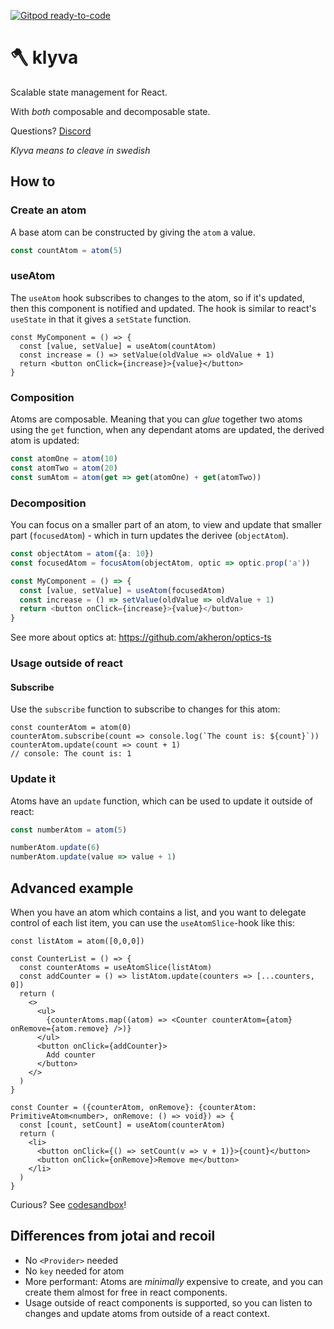 [![Gitpod ready-to-code](https://img.shields.io/badge/Gitpod-ready--to--code-blue?logo=gitpod)](https://gitpod.io/#https://github.com/merisbahti/klyva)

# 🪓 klyva

Scalable state management for React.

With _both_ composable and decomposable state.

Questions? [Discord](https://discord.gg/5HXQ8Kagu6)

*Klyva means to cleave in swedish*

## How to
### Create an atom

A base atom can be constructed by giving the `atom` a value.

```typescript
const countAtom = atom(5)
```

### useAtom

The `useAtom` hook subscribes to changes to the atom, so if it's updated, then this component is notified and updated.
The hook is similar to react's `useState` in that it gives a `setState` function.

```tsx
const MyComponent = () => {
  const [value, setValue] = useAtom(countAtom)
  const increase = () => setValue(oldValue => oldValue + 1)
  return <button onClick={increase}>{value}</button>
}
```

### Composition

Atoms are composable. Meaning that you can *glue* together two atoms using the `get` function, when any dependant atoms are updated, the derived atom is updated:

```typescript
const atomOne = atom(10)
const atomTwo = atom(20)
const sumAtom = atom(get => get(atomOne) + get(atomTwo))
```

### Decomposition

You can focus on a smaller part of an atom, to view and update that smaller part (`focusedAtom`) - which in turn updates the derivee (`objectAtom`).

```typescript
const objectAtom = atom({a: 10})
const focusedAtom = focusAtom(objectAtom, optic => optic.prop('a'))

const MyComponent = () => {
  const [value, setValue] = useAtom(focusedAtom)
  const increase = () => setValue(oldValue => oldValue + 1)
  return <button onClick={increase}>{value}</button>
}
```

See more about optics at:
https://github.com/akheron/optics-ts

### Usage outside of react

#### Subscribe 
Use the `subscribe` function to subscribe to changes for this atom:

```tsx
const counterAtom = atom(0)
counterAtom.subscribe(count => console.log(`The count is: ${count}`))
counterAtom.update(count => count + 1)
// console: The count is: 1
```

### Update it
Atoms have an `update` function, which can be used to update it outside of react:

```typescript
const numberAtom = atom(5)

numberAtom.update(6)
numberAtom.update(value => value + 1)
```

## Advanced example

When you have an atom which contains a list, and you want to delegate control of each list item, you can use the `useAtomSlice`-hook like this:

```tsx
const listAtom = atom([0,0,0])

const CounterList = () => {
  const counterAtoms = useAtomSlice(listAtom)
  const addCounter = () => listAtom.update(counters => [...counters, 0])
  return (
    <>
      <ul>
        {counterAtoms.map((atom) => <Counter counterAtom={atom} onRemove={atom.remove} />)}
      </ul>
      <button onClick={addCounter}>
        Add counter
      </button>
    </>
  )
}

const Counter = ({counterAtom, onRemove}: {counterAtom: PrimitiveAtom<number>, onRemove: () => void}) => {
  const [count, setCount] = useAtom(counterAtom)
  return (
    <li>
      <button onClick={() => setCount(v => v + 1)}>{count}</button>
      <button onClick={onRemove}>Remove me</button>
    </li>
  )
}
```

Curious? See [codesandbox](https://codesandbox.io/s/adoring-waterfall-2ot5y?file=/src/App.tsx)!

## Differences from jotai and recoil

* No `<Provider>` needed
* No `key` needed for atom
* More performant: Atoms are _minimally_ expensive to create, and you can create them almost for free in react components.
* Usage outside of react components is supported, so you can listen to changes and update atoms from outside of a react context.

